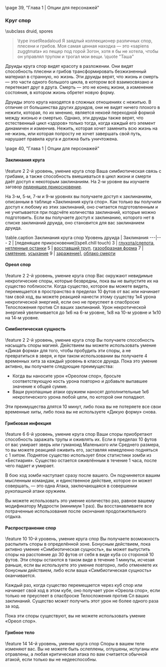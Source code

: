 \page 39, "Глава 1 | Опции для персонажей"
### Круг спор
\subclass druid, spores

> \type insetReadaloud
> Я заядлый коллекционер различных спор, плесени и грибов. Моя самая ценная находка — это «sapiens zuggtmata» из пещер под горой Зогон, хотя я бы не хотела, чтобы он управлял трупом и трогал мои вещи.
> \quote "Таша"

Друиды круга спор видят красоту в разложении. Они видят способность плесени и грибов трансформировать безжизненный материал в странную, но жизнь. Эти друиды верят, что жизнь и смерть — это части одного большого цикла, в котором всё взаимосвязано и перетекает друг в друга. Смерть — это не конец жизни, а изменение состояния, в котором жизнь обретет новую форму.

Друиды этого круга находятся в сложных отношениях с нежитью. В отличие от большинства других друидов, они не видят ничего плохого в нежити, которая, по их мнению, является некоей переходной формой между жизнью и смертью. Однако, эти друиды также верят, что естественный цикл «здоров» только тогда, когда каждый его элемент динамичен и изменчив. Нежить, которая хочет заменить всю жизнь на не-жизнь, или которая попросту не хочет завершать свой путь, нарушает правила круга и должна быть уничтожена.

\page 40, "Глава 1 | Опции для персонажей"

#### Заклинания круга
\feature 2
2-й уровень, умение круга спор
Ваша симбиотическая связь с грибами, а также способность вмешиваться в цикл жизни и смерти даёт доступ к некоторым заклинаниям. На 2-м уровне вы изучаете заговор [леденящее прикосновение](spell.chill_touch).

На 3-м, 5-м, 7-м и 9-м уровнях вы получаете доступ к заклинаниям, описанным в таблице «Заклинания круга спор». Как только вы получили доступ к любому из этих заклинаний, оно считается подготовленным и не учитывается при подсчёте количества заклинаний, которые можно подготовить. Если вы получаете доступ к заклинанию, которого нет в списке заклинаний друида, оно становится для вас заклинанием друида.

\table.caption Заклинания круга спор
Уровень друида | Заклинания
---|---
2 | [леденящее прикосновение](spell.chill touch)
3 | [глухота/слепота](spell.blindness/deafness), [нетленные останки](spell.gentle_repose)
5 | [восставший труп](spell.animate:dead), [газообразная форма](spell.gaseous_form)
7 | [смятение](spell.confusion), [усыхание](spell.blight)
9 | [заражение](spell.contagio)], [облако смерти](spell.cloud_kill)
#### Ореол спор
\feature 2
2-й уровень, умение круга спор
Вас окружают невидимые некротические споры, которые безвредны, пока вы не выпустите их на существо поблизости. Когда существо, которое вы можете видеть, перемещается в пространство в пределах 10 футов от вас или начинает там свой ход, вы можете реакцией нанести этому существу 1к4 урона некротической энергией, если оно не преуспеет в спасброске Телосложения против Сл ваших заклинаний. Урон некротической энергией увеличивается до 1к6 на 6-м уровне, 1к8 на 10-м уровне и 1к10 на 14-м уровне.

#### Симбиотическая сущность
\feature 2
2-й уровень, умение круга спор
Вы получаете способность насыщать споры магией. Действием вы можете использовать умение «Дикая форма» для того, чтобы пробудить эти споры, а не превратиться в зверя, и при таком использовании вы получаете 4 временных хита за каждый уровень в классе друида. Пока это умение активно, вы получаете следующие преимущества:
- Когда вы наносите урон «Ореолом спор», бросьте соответствующую кость урона повторно и добавьте выпавшее значение к общей сумме.
- Ваши рукопашные атаки оружием наносят дополнительные 1к6 некротического урона любой цели, по которой они попадают.

Эти преимущества длятся 10 минут, либо пока вы не потеряете все свои временные хиты, либо пока вы не используете «Дикую форму» снова.

#### Грибковая инфекция
\feature 6
6-й уровень, умение круга спор
Ваши споры приобретают способность заражать трупы и оживлять их. Если в пределах 10 футов от вас умирает зверь или гуманоид Маленького или Среднего размера, то вы можете реакцией оживить его, заставляя немедленно подняться с 1 хитом. Поднятое существо использует блок статистики зомби из «Бестиария». Существо остается оживлённым в течение 1 часа, после чего падает и умирает.

В бою ход зомби наступает сразу после вашего. Он подчиняется вашим мысленным командам, и единственное действие, которое он может совершать, — это одна Атака, заключающаяся в совершении рукопашной атаки оружием.

Вы можете использовать это умение количество раз, равное вашему модификатору Мудрости (минимум 1 раз). Вы восстанавливаете все потраченные использования после окончания продолжительного отдыха.

#### Распространение спор
\feature 10
10-й уровень, умение круга спор
Вы получаете возможность распылить споры в определённой зоне. Бонусным действием, пока активно умение «Симбиотическая сущность», вы может выпустить споры на расстояние до 30 футов от себя в виде куба со стороной 10 футов. Эти споры остаются в таком виде в течение 1 минуты, исчезая раньше, если вы используете это умение повторно, либо отменяете их бонусным действием, либо если ваша «Симбиотическая сущность» оканчивается.

Каждый раз, когда существо перемещается через куб спор или начинает свой ход в этом кубе, оно получает урон «Ореола спор», если только не преуспеет в спасброске Телосложения против Сл ваших заклинаний. Существо может получить этот урон не более одного раза за ход.

Пока эти споры существуют, вы не можете использовать умение «Ореол спор».

#### Грибное тело
\feature 14
14-й уровень, умение круга спор
Споры в вашем теле изменяют вас. Вы не можете быть ослеплены, оглушены, испуганы или отравлены, а любая критическая атака по вам считается обычной атакой, если только вы не недееспособны.
